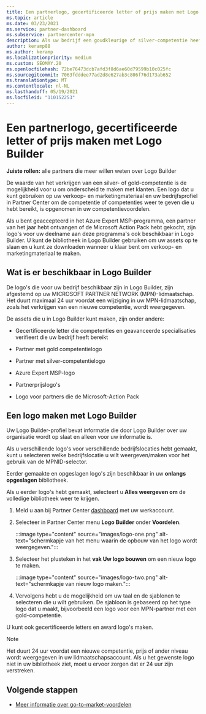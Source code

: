 ```yaml
---
title: Een partnerlogo, gecertificeerde letter of prijs maken met Logo Builder
ms.topic: article
ms.date: 03/23/2021
ms.service: partner-dashboard
ms.subservice: partnercenter-mpn
description: Als uw bedrijf een goudkleurige of silver-competentie heeft, genereert u een logo dat is aangepast voor uw bedrijf of vraagt u een aangepaste gecertificeerde verificatieletter aan met behulp van het Logo Builder-hulpprogramma in Partner Center.
author: keramp88
ms.author: keramp
ms.localizationpriority: medium
ms.custom: SEOMAY.20
ms.openlocfilehash: 72be76473dcb7afd3f8d6ae60d79599b10c025fc
ms.sourcegitcommit: 7063fdddee77ad2d8e627ab3c806f76d173ab652
ms.translationtype: MT
ms.contentlocale: nl-NL
ms.lasthandoff: 05/19/2021
ms.locfileid: "110152253"
---
```

# <a name="how-to-create-a-partner-logo-certified-letter-or-award-using-logo-builder"></a>Een partnerlogo, gecertificeerde letter of prijs maken met Logo Builder

**Juiste rollen:** alle partners die meer willen weten over Logo Builder

De waarde van het verkrijgen van een silver- of gold-competentie is de mogelijkheid voor u om onderscheid te maken met klanten. Een logo dat u kunt gebruiken op uw verkoop- en marketingmateriaal en uw bedrijfsprofiel in Partner Center om de competentie of competenties weer te geven die u hebt bereikt, is opgenomen in uw competentievoordelen. 

Als u bent geaccepteerd in het Azure Expert MSP-programma, een partner van het jaar hebt ontvangen of de Microsoft Action Pack hebt gekocht, zijn logo's voor uw deelname aan deze programma's ook beschikbaar in Logo Builder. U kunt de bibliotheek in Logo Builder gebruiken om uw assets op te slaan en u kunt ze downloaden wanneer u klaar bent om verkoop- en marketingmateriaal te maken. 

## <a name="what-is-available-in-logo-builder"></a>Wat is er beschikbaar in Logo Builder

De logo's die voor uw bedrijf beschikbaar zijn in Logo Builder, zijn afgestemd op uw MICROSOFT PARTNER NETWORK (MPN)-lidmaatschap. Het duurt maximaal 24 uur voordat een wijziging in uw MPN-lidmaatschap, zoals het verkrijgen van een nieuwe competentie, wordt weergegeven.

De assets die u in Logo Builder kunt maken, zijn onder andere:

- Gecertificeerde letter die competenties en geavanceerde specialisaties verifieert die uw bedrijf heeft bereikt

- Partner met gold competentielogo

- Partner met silver-competentielogo

- Azure Expert MSP-logo

- Partnerprijslogo's

- Logo voor partners die de Microsoft-Action Pack

## <a name="create-a-logo-using-logo-builder"></a>Een logo maken met Logo Builder

Uw Logo Builder-profiel bevat informatie die door Logo Builder over uw organisatie wordt op slaat en alleen voor uw informatie is.

Als u verschillende logo's voor verschillende bedrijfslocaties hebt gemaakt, kunt u selecteren welke bedrijfslocatie u wilt weergeven/maken voor het gebruik van de MPNID-selector.

Eerder gemaakte en opgeslagen logo's zijn beschikbaar in uw **onlangs opgeslagen** bibliotheek.

Als u eerder logo's hebt gemaakt, selecteert u **Alles weergeven om** de volledige bibliotheek weer te krijgen.

1. Meld u aan bij Partner Center [dashboard](https://partner.microsoft.com/dashboard) met uw werkaccount.

1. Selecteer in Partner Center menu **Logo Builder** onder **Voordelen**.
 
   :::image type="content" source="images/logo-one.png" alt-text="schermkapje van het menu waarin de opbouw van het logo wordt weergegeven.":::

3. Selecteer het plusteken in het **vak Uw logo bouwen** om een nieuw logo te maken.

   :::image type="content" source="images/logo-two.png" alt-text="schermkapje van nieuw logo maken.":::

4. Vervolgens hebt u de mogelijkheid om uw taal en de sjablonen te selecteren die u wilt gebruiken. De sjabloon is gebaseerd op het type logo dat u maakt, bijvoorbeeld een logo voor een MPN-partner met een gold-competentie.

U kunt ook gecertificeerde letters en award logo's maken.

>[!NOTE]
>Het duurt 24 uur voordat een nieuwe competentie, prijs of ander niveau wordt weergegeven in uw lidmaatschapsaccount. Als u het gewenste logo niet in uw bibliotheek ziet, moet u ervoor zorgen dat er 24 uur zijn verstreken.

## <a name="next-steps"></a>Volgende stappen

- [Meer informatie over go-to-market-voordelen](mpn-learn-about-go-to-market-benefits.md)
